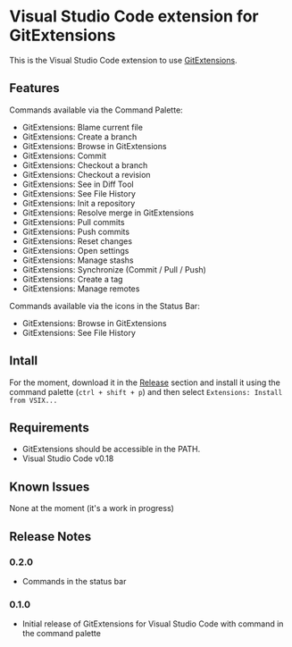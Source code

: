 # Visual Studio Code extension for GitExtensions

This is the Visual Studio Code extension to use [GitExtensions](http://gitextensions.github.io/).

## Features

Commands available via the Command Palette:

* GitExtensions: Blame current file
* GitExtensions: Create a branch
* GitExtensions: Browse in GitExtensions
* GitExtensions: Commit
* GitExtensions: Checkout a branch
* GitExtensions: Checkout a revision
* GitExtensions: See in Diff Tool
* GitExtensions: See File History
* GitExtensions: Init a repository
* GitExtensions: Resolve merge in GitExtensions
* GitExtensions: Pull commits
* GitExtensions: Push commits
* GitExtensions: Reset changes
* GitExtensions: Open settings
* GitExtensions: Manage stashs
* GitExtensions: Synchronize (Commit / Pull / Push)
* GitExtensions: Create a tag
* GitExtensions: Manage remotes

Commands available via the icons in the Status Bar:

* GitExtensions: Browse in GitExtensions
* GitExtensions: See File History

## Intall

For the moment, download it in the [Release](https://github.com/pmiossec/vscode-gitextensions/releases) section and install it using the command palette (`ctrl + shift + p`)
and then select `Extensions: Install from VSIX...`

## Requirements

* GitExtensions should be accessible in the PATH.
* Visual Studio Code v0.18

## Known Issues

None at the moment (it's a work in progress)

## Release Notes

### 0.2.0

* Commands in the status bar

### 0.1.0

* Initial release of GitExtensions for Visual Studio Code with command in the command palette


